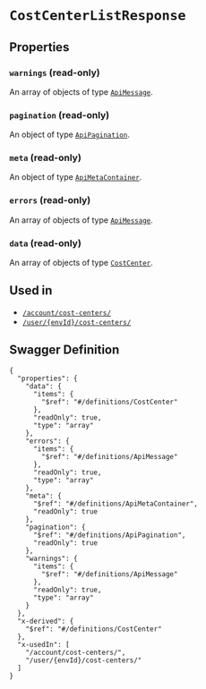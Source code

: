 # `CostCenterListResponse` #







## Properties ##

### `warnings` (read-only) ###




An array of 
objects of type [`ApiMessage`](./../definitions/ApiMessage.mkd).


### `pagination` (read-only) ###




An object of type [`ApiPagination`](./../definitions/ApiPagination.mkd).



### `meta` (read-only) ###




An object of type [`ApiMetaContainer`](./../definitions/ApiMetaContainer.mkd).



### `errors` (read-only) ###




An array of 
objects of type [`ApiMessage`](./../definitions/ApiMessage.mkd).


### `data` (read-only) ###




An array of 
objects of type [`CostCenter`](./../definitions/CostCenter.mkd).




## Used in ##

  + [`/account/cost-centers/`](./../rest/api/v1beta0/account/cost-centers/)
  + [`/user/{envId}/cost-centers/`](./../rest/api/v1beta0/user/{envId}/cost-centers/)

## Swagger Definition ##

    {
      "properties": {
        "data": {
          "items": {
            "$ref": "#/definitions/CostCenter"
          }, 
          "readOnly": true, 
          "type": "array"
        }, 
        "errors": {
          "items": {
            "$ref": "#/definitions/ApiMessage"
          }, 
          "readOnly": true, 
          "type": "array"
        }, 
        "meta": {
          "$ref": "#/definitions/ApiMetaContainer", 
          "readOnly": true
        }, 
        "pagination": {
          "$ref": "#/definitions/ApiPagination", 
          "readOnly": true
        }, 
        "warnings": {
          "items": {
            "$ref": "#/definitions/ApiMessage"
          }, 
          "readOnly": true, 
          "type": "array"
        }
      }, 
      "x-derived": {
        "$ref": "#/definitions/CostCenter"
      }, 
      "x-usedIn": [
        "/account/cost-centers/", 
        "/user/{envId}/cost-centers/"
      ]
    }
